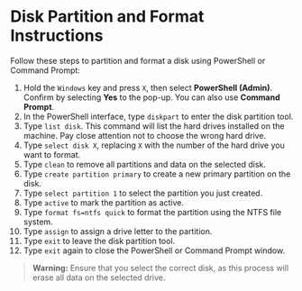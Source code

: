 # Disk Partition and Format Instructions

Follow these steps to partition and format a disk using PowerShell or Command Prompt:

1. Hold the `Windows` key and press `X`, then select **PowerShell (Admin)**. Confirm by selecting **Yes** to the pop-up. You can also use **Command Prompt**.
2. In the PowerShell interface, type `diskpart` to enter the disk partition tool.
3. Type `list disk`. This command will list the hard drives installed on the machine. Pay close attention not to choose the wrong hard drive.
4. Type `select disk X`, replacing `X` with the number of the hard drive you want to format.
5. Type `clean` to remove all partitions and data on the selected disk.
6. Type `create partition primary` to create a new primary partition on the disk.
7. Type `select partition 1` to select the partition you just created.
8. Type `active` to mark the partition as active.
9. Type `format fs=ntfs quick` to format the partition using the NTFS file system.
10. Type `assign` to assign a drive letter to the partition.
11. Type `exit` to leave the disk partition tool.
12. Type `exit` again to close the PowerShell or Command Prompt window.

> **Warning:** Ensure that you select the correct disk, as this process will erase all data on the selected drive.

